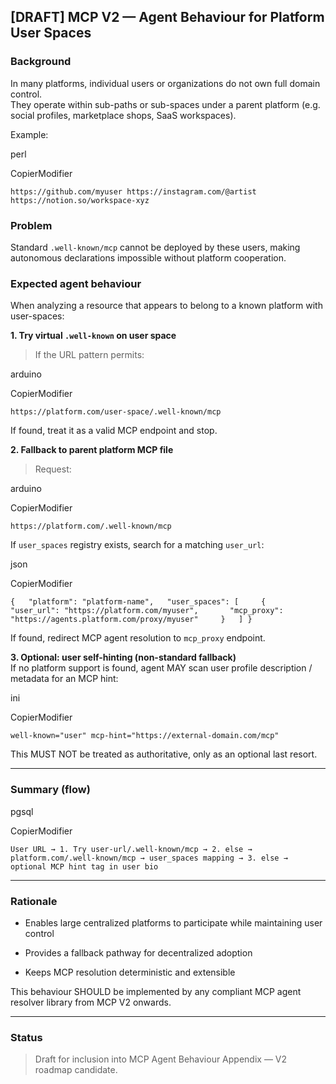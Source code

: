## **[DRAFT] MCP V2 — Agent Behaviour for Platform User Spaces**

### **Background**

In many platforms, individual users or organizations do not own full domain control.  
They operate within sub-paths or sub-spaces under a parent platform (e.g. social profiles, marketplace shops, SaaS workspaces).

Example:

perl

CopierModifier

`https://github.com/myuser https://instagram.com/@artist https://notion.so/workspace-xyz`

### **Problem**

Standard `.well-known/mcp` cannot be deployed by these users, making autonomous declarations impossible without platform cooperation.

### **Expected agent behaviour**

When analyzing a resource that appears to belong to a known platform with user-spaces:

**1. Try virtual `.well-known` on user space**

> If the URL pattern permits:

arduino

CopierModifier

`https://platform.com/user-space/.well-known/mcp`

If found, treat it as a valid MCP endpoint and stop.

**2. Fallback to parent platform MCP file**

> Request:

arduino

CopierModifier

`https://platform.com/.well-known/mcp`

If `user_spaces` registry exists, search for a matching `user_url`:

json

CopierModifier

`{   "platform": "platform-name",   "user_spaces": [     {       "user_url": "https://platform.com/myuser",       "mcp_proxy": "https://agents.platform.com/proxy/myuser"     }   ] }`

If found, redirect MCP agent resolution to `mcp_proxy` endpoint.

**3. Optional: user self-hinting (non-standard fallback)**  
If no platform support is found, agent MAY scan user profile description / metadata for an MCP hint:

ini

CopierModifier

`well-known="user" mcp-hint="https://external-domain.com/mcp"`

This MUST NOT be treated as authoritative, only as an optional last resort.

---

### **Summary (flow)**

pgsql

CopierModifier

`User URL → 1. Try user-url/.well-known/mcp → 2. else → platform.com/.well-known/mcp → user_spaces mapping → 3. else → optional MCP hint tag in user bio`

---

### **Rationale**

- Enables large centralized platforms to participate while maintaining user control

- Provides a fallback pathway for decentralized adoption

- Keeps MCP resolution deterministic and extensible

This behaviour SHOULD be implemented by any compliant MCP agent resolver library from MCP V2 onwards.

---

### **Status**

> Draft for inclusion into MCP Agent Behaviour Appendix — V2 roadmap candidate.
